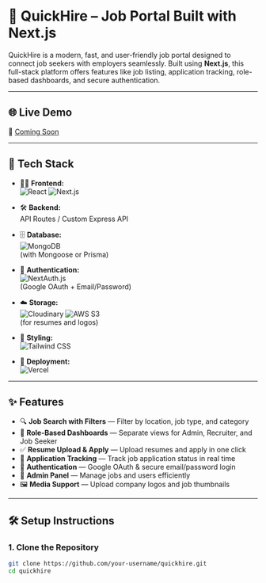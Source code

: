 # 🚀 QuickHire – Job Portal Built with Next.js

QuickHire is a modern, fast, and user-friendly job portal designed to connect job seekers with employers seamlessly. Built using **Next.js**, this full-stack platform offers features like job listing, application tracking, role-based dashboards, and secure authentication.

---

## 🌐 Live Demo

🔗 [Coming Soon](#)

---

## 🔧 Tech Stack

- 🧑‍💻 **Frontend:**  
  ![React](https://img.shields.io/badge/React-61DAFB?style=for-the-badge&logo=react&logoColor=white)
  ![Next.js](https://img.shields.io/badge/Next.js-000000?style=for-the-badge&logo=nextdotjs&logoColor=white)

- 🛠️ **Backend:**  
  API Routes / Custom Express API

- 🗄️ **Database:**  
  ![MongoDB](https://img.shields.io/badge/MongoDB-47A248?style=for-the-badge&logo=mongodb&logoColor=white)  
  (with Mongoose or Prisma)

- 🔐 **Authentication:**  
  ![NextAuth.js](https://img.shields.io/badge/NextAuth.js-000000?style=for-the-badge&logo=nextdotjs&logoColor=white)  
  (Google OAuth + Email/Password)

- ☁️ **Storage:**  
  ![Cloudinary](https://img.shields.io/badge/Cloudinary-3448C5?style=for-the-badge&logo=cloudinary&logoColor=white)
  ![AWS S3](https://img.shields.io/badge/AWS_S3-232F3E?style=for-the-badge&logo=amazonaws&logoColor=white)  
  (for resumes and logos)

- 🎨 **Styling:**  
  ![Tailwind CSS](https://img.shields.io/badge/Tailwind_CSS-06B6D4?style=for-the-badge&logo=tailwindcss&logoColor=white)

- 🚀 **Deployment:**  
  ![Vercel](https://img.shields.io/badge/Vercel-000000?style=for-the-badge&logo=vercel&logoColor=white)

---

## ✨ Features

- 🔍 **Job Search with Filters** — Filter by location, job type, and category  
- 👤 **Role-Based Dashboards** — Separate views for Admin, Recruiter, and Job Seeker  
- ✅ **Resume Upload & Apply** — Upload resumes and apply in one click  
- 📩 **Application Tracking** — Track job application status in real time  
- 🔐 **Authentication** — Google OAuth & secure email/password login  
- 📄 **Admin Panel** — Manage jobs and users efficiently  
- 🖼 **Media Support** — Upload company logos and job thumbnails  

---

## 🛠️ Setup Instructions

### 1. Clone the Repository

```bash
git clone https://github.com/your-username/quickhire.git
cd quickhire
```